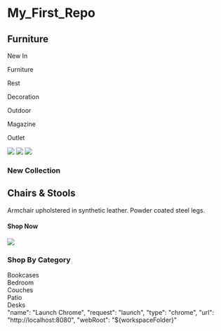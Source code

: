 # My_First_Repo

<!DOCTYPE html>
<html>
<head>
  <link href="https://fonts.googleapis.com/css?family=Poppins:100,200,300,400,500,600,700,800,900&display=swap" rel="stylesheet">
  <link href="css/style.css" rel="stylesheet" type="text/css">
  <title>Furniture Homepage</title>
</head>
<body>
  <nav id="navBar">
    <h1>Furniture</h1>
    <div id="navigation">
      <p class="highlight">New In</p>
      <p>Furniture</p>
      <p>Rest</p>
      <p>Decoration</p>
      <p>Outdoor</p>
      <p>Magazine</p>
      <p>Outlet</p>
    </div>
    <div class="icons">
      <img src="images/user.png">
      <img src="images/search.png">
      <img src="images/shopping-bag.png">
    </div>
  </nav>
  <section id="heroGrid">
    <div id="featuredProduct" class="heroGridArea">
      <div id="headline">
        <h3 id="newCollection">New Collection</h3>
        <h2>Chairs & Stools</h2>
        <p>Armchair upholstered in synthetic leather. Powder coated steel legs.</p>
      </div>
    </div>
    <div id="secondaryProduct" class="heroGridArea"></div>
    <div id="CTA" class="heroGridArea">
        <h4>Shop Now</h4>
        <img src="images/arrow-right.png">
      </div>
  </section>
  <div class="subHeading">
      <h3>Shop By Category</h3>
  </div>
  <section id="categoryGrid">
    <div id="bookcases" class="categoryGridArea">
      <div class="heading">Bookcases</div>
    </div>
    <div id="bedroom" class="categoryGridArea">
      <div class="heading">Bedroom</div>
    </div>
    <div id="couches" class="categoryGridArea">
      <div class="heading">Couches</div>
    </div>
    <div id="patio" class="categoryGridArea">
      <div class="heading">Patio</div>
    </div>
    <div id="desks" class="categoryGridArea">
      <div class="heading">Desks</div>
    </div>
  </section>
</body>
</html>
"name": "Launch Chrome",
            "request": "launch",
            "type": "chrome",
            "url": "http://localhost:8080",
            "webRoot": "${workspaceFolder}"